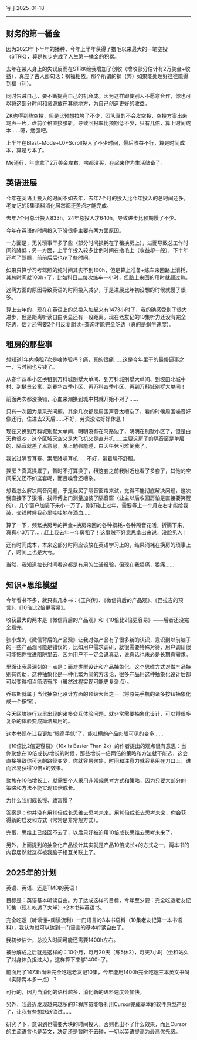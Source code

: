 写于2025-01-18

-----

## 财务的第一桶金
因为2023年下半年的播种，今年上半年获得了撸毛以来最大的一笔空投（STRK），算是初步完成了人生第一桶金的积累。

去年在某人身上的失误反而在STRK给我增加了创收（增收部分估计有2万美金+收益），真应了古人那句话：祸福相依。那个所谓的祸（弊）如果能处理好往往能得到福（利）。

同时告诫自己，要不断提高自己的机会成。因为这样即使别人不愿意合作，你也可以将这部分时间和资源放在其他地方，为自己创造更好的收益。

ZK也得到些空投，但是比预想拉垮了不少，团队真的不会发空投，空投方案出来骂声一片，盘前价格直接腰斩，导致回报率比预期低不少，只有几倍，算上时间成本……嗯，勉强吧。

上半年在Blast+Mode+L0+Scroll投入了不少时间，最后收益不行，算是时间成本，算是亏本了。

Me还行，年底拿了2万美金左右，啥都没买，存起来作为生活储备了。

## 英语进展
今年在英语上投入的时间不如去年，去年7个月的投入比今年投入的总时间还多，老友记的5集语料消化居然都还差点才能完成。

去年7个月总计投入833h，24年总投入才640h，导致进步比预期慢了不少。

今年在英语的时间投入下降很多主要有两方面原因。

一方面是，无关琐事干多了些（部分时间损耗在了租换房上），进而导致总工作时间的降低；另一方面，上半年投入较多比例时间在撸毛上（收益却一般），下半年还考了驾照，前前后后也花了些时间。

如果只算学习考驾照的纯时间其实不到100h，但是算上准备+练车来回路上消耗，其总时间就100h+了，比如科目二每次练车一小时，但路上来回的用时就超过1h。

这两方面的原因导致英语的时间投入减少，于是进展比年初设想的时候就慢了很多。

算上去年的，现在在英语上的总投入加起来有1473小时了，我的确感受到了很大进步，但是距离听读自由明显还有一段距离。现在老友记的10集听力还没有完全吃透，估计还需要2个月反复朗读+查询才能完全吃透（真的是蜗牛速度）。


## 租房的那些事

想知道1年内换租7次是啥体验吗？痛，真的很痛……这是今年里干的最傻逼事之一，亏时间也亏钱了。 

从春华四季小区换租到万科城别墅大单间、到万科城别墅大单间、到坂田北城中村、到樾景公寓、到春华四季小区、再万科四季小区、再到万科城别墅大单间！

前面两次都没换错，心血来潮换到城中村就开始不对了……

只有一次因为是采光问题，其余几次都是周围声音太嘈杂了，看的时候周围噪音好像还行，住进去2天后……不好，劳资没法好好休息！

现在又换到万科城别墅大单间，明明没有在马路边了，明明在别墅小区了，但是白天也很吵，这个区域天空又是大飞机又是直升机……主要这房子的隔音窗是单层的，隔音就差了点意思，晚上勉强能睡，白天午休可难倒我了。

我试过隔音耳塞、索尼降噪耳机……不好，带着睡不舒服。

换房？真真换累了，暂时不打算换了，租这套之前我附近也看了多套了，其他的空间采光还不如这套呢，而且噪音还嘈杂。

想着怎么解决隔音问题，于是我买了隔音窗帘来试，觉得不能彻底解决问题，这次我直接下了狠活，找师傅上门测量加装了隔音窗（业主以后收回房怕是直接要笑醒的），几个窗户加装下来小一万了，刚好碰上过年，需要等上一个月左右才能给我装，交钱时候我心里哇哇地在滴血……

算了一下，频繁换房亏的押金+换房来回的各种损耗+各种隔音花活，折腾下来，真真小3万了……赶上我去年一年房租了！这事贼不好意思拿出来说，没脸见人！

还有时间成本，本来这部分时间应该放在英语学习上的，结果消耗在换房的琐事上了，时间上也是大亏。

当然，我知道拉长时间看这都是有用的生活经验，但现在我狠痛，狠痛……


## 知识+思维模型
今年看书不多，就只有几本书：《王兴传》、《微信背后的产品观》、《巴拉吉的预言》、《10倍比2倍更容易》。

收获最大的两本是《微信背后的产品观》和《10倍比2倍更容易》——后者还没完全看完。

张小龙的《微信背后的产品观》让我对做产品有了很多新的认识，意识到以前脑子的一些产品观可能是错误的，比如用户需求调研，就很需要特殊对待，用户调研很可能把你拉进陷阱里去，因为用户不一定会说真话，说真话也未必是长期真需求。

里面让我最深刻的一点是：面对类型设计和产品抽象化。这个思维方式对做产品特别有帮助，这种抽象化是一种化繁为简的方法论，很多产品用这种抽象化设计后都可以变得相当简洁有序（虽然过程实现可能更复杂点）。

乔布斯就属于当代抽象化设计方面的顶级大师之一（将原先手机的诸多按钮抽象化成一个按钮）。

今天区块链行业里出现的诸多交互体验问题，就非常需要抽象化设计，可以将很多复杂的体验变成简洁易用的。

这本书现在让我更加“眼高手低”了，能吐槽的产品肉眼可见的变多……

《10倍比2倍更容易》（10x Is Easier Than 2x）的作者提出的观点很有意思：当你聚焦在10倍成长/增长的时候，那些增长一倍两倍的策略和方法就不能选，这会直接导致你可选的路径变少，你就容易聚焦，时间和注意力就容易用在刀口上，进而容易获得10倍+的效果。

聚焦在10倍增长上，就需要个人采用非常规思考方式和策略，因为只要大部分的策略和方法不能实现10倍成长。

为什么我们成长慢、致富慢？

答案是：你并没有用10倍成长思维去思考未来。用10倍成长去思考未来，你会获得新的启发和方式（常常是非常规方式）。

完蛋，思维上已经回不去了，以后只好被迫用10倍成长思维去思考未来了。

另外，上面提到的抽象化产品设计其实就是产品10倍成长+的方式之一，两本书的内容居然就这样被我脑子相互关联上了。


## 2025年的计划

英语、英语、还是TMD的英语！

目标是：英语基本听读自由。为了达成这样的目标，今年至少要：完全吃透老友记10集（现在吃透了大半）+2本书纯英语书。

完全吃透（听读懂+朗读流利）一门语言的3本书语料（10集老友记算一本书语料），我认为就可以达到一门语言的基本听读自由了。

我初步估计，总投入时间可能还需要1400h左右。

被分解成之后就是这样的：10个月，每月20天（练5休2），每天7小时（坐和站久了对身体负担过大），这样算下来够1400h了。

前面用了1473h尚未完全吃透老友记10集，今年能用1400h完全吃透三本英文书吗（实际两本多一点）？

可行的，因为当消化的语料越多，消化新的语料速度会加快。

另外，我最近发现越来越多的非程序员能够利用Cursor完成基本的软件原型产品了，让我有些想跃跃欲试……

研究了下，意识到也需要大块的时间投入，否则也出不了什么效果，而且Cursor的主流语言也是英文，决定还是暂时不去碰，一切以英语提高为最高优先级。

